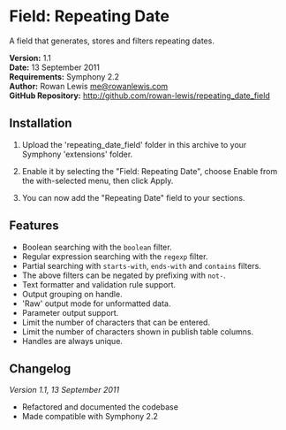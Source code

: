 # Field: Repeating Date

A field that generates, stores and filters repeating dates.

__Version:__ 1.1  
__Date:__ 13 September 2011  
__Requirements:__ Symphony 2.2  
__Author:__ Rowan Lewis <me@rowanlewis.com>  
__GitHub Repository:__ <http://github.com/rowan-lewis/repeating_date_field>  


## Installation

1. Upload the 'repeating_date_field' folder in this archive to your Symphony
   'extensions' folder.

2. Enable it by selecting the "Field: Repeating Date", choose Enable from the
   with-selected menu, then click Apply.

3. You can now add the "Repeating Date" field to your sections.


## Features

 - Boolean searching with the `boolean` filter.
 - Regular expression searching with the `regexp` filter.
 - Partial searching with `starts-with`, `ends-with` and `contains` filters.
 - The above filters can be negated by prefixing with `not-`.
 - Text formatter and validation rule support.
 - Output grouping on handle.
 - 'Raw' output mode for unformatted data.
 - Parameter output support.
 - Limit the number of characters that can be entered.
 - Limit the number of characters shown in publish table columns.
 - Handles are always unique.


## Changelog

*Version 1.1, 13 September 2011*

 - Refactored and documented the codebase
 - Made compatible with Symphony 2.2
